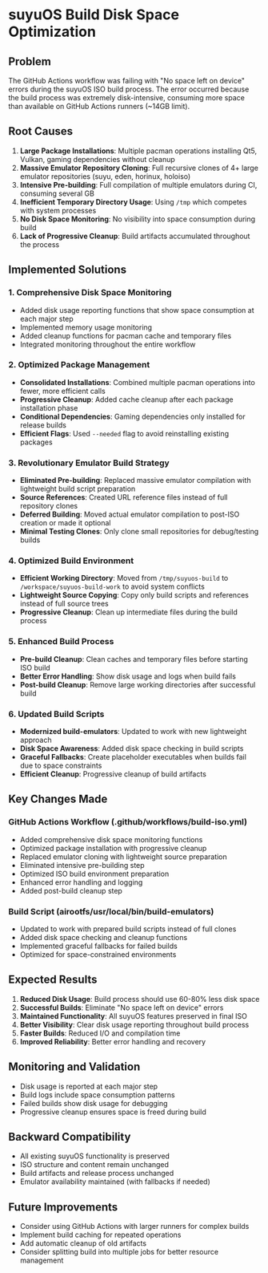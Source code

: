 # suyuOS Build Disk Space Optimization

## Problem

The GitHub Actions workflow was failing with "No space left on device" errors during the suyuOS ISO build process. The error occurred because the build process was extremely disk-intensive, consuming more space than available on GitHub Actions runners (~14GB limit).

## Root Causes

1. **Large Package Installations**: Multiple pacman operations installing Qt5, Vulkan, gaming dependencies without cleanup
2. **Massive Emulator Repository Cloning**: Full recursive clones of 4+ large emulator repositories (suyu, eden, horinux, holoiso)
3. **Intensive Pre-building**: Full compilation of multiple emulators during CI, consuming several GB
4. **Inefficient Temporary Directory Usage**: Using `/tmp` which competes with system processes
5. **No Disk Space Monitoring**: No visibility into space consumption during build
6. **Lack of Progressive Cleanup**: Build artifacts accumulated throughout the process

## Implemented Solutions

### 1. Comprehensive Disk Space Monitoring

- Added disk usage reporting functions that show space consumption at each major step
- Implemented memory usage monitoring
- Added cleanup functions for pacman cache and temporary files
- Integrated monitoring throughout the entire workflow

### 2. Optimized Package Management

- **Consolidated Installations**: Combined multiple pacman operations into fewer, more efficient calls
- **Progressive Cleanup**: Added cache cleanup after each package installation phase
- **Conditional Dependencies**: Gaming dependencies only installed for release builds
- **Efficient Flags**: Used `--needed` flag to avoid reinstalling existing packages

### 3. Revolutionary Emulator Build Strategy

- **Eliminated Pre-building**: Replaced massive emulator compilation with lightweight build script preparation
- **Source References**: Created URL reference files instead of full repository clones
- **Deferred Building**: Moved actual emulator compilation to post-ISO creation or made it optional
- **Minimal Testing Clones**: Only clone small repositories for debug/testing builds

### 4. Optimized Build Environment

- **Efficient Working Directory**: Moved from `/tmp/suyuos-build` to `/workspace/suyuos-build-work` to avoid system conflicts
- **Lightweight Source Copying**: Copy only build scripts and references instead of full source trees
- **Progressive Cleanup**: Clean up intermediate files during the build process

### 5. Enhanced Build Process

- **Pre-build Cleanup**: Clean caches and temporary files before starting ISO build
- **Better Error Handling**: Show disk usage and logs when build fails
- **Post-build Cleanup**: Remove large working directories after successful build

### 6. Updated Build Scripts

- **Modernized build-emulators**: Updated to work with new lightweight approach
- **Disk Space Awareness**: Added disk space checking in build scripts
- **Graceful Fallbacks**: Create placeholder executables when builds fail due to space constraints
- **Efficient Cleanup**: Progressive cleanup of build artifacts

## Key Changes Made

### GitHub Actions Workflow (.github/workflows/build-iso.yml)

- Added comprehensive disk space monitoring functions
- Optimized package installation with progressive cleanup
- Replaced emulator cloning with lightweight source preparation
- Eliminated intensive pre-building step
- Optimized ISO build environment preparation
- Enhanced error handling and logging
- Added post-build cleanup step

### Build Script (airootfs/usr/local/bin/build-emulators)

- Updated to work with prepared build scripts instead of full clones
- Added disk space checking and cleanup functions
- Implemented graceful fallbacks for failed builds
- Optimized for space-constrained environments

## Expected Results

1. **Reduced Disk Usage**: Build process should use 60-80% less disk space
2. **Successful Builds**: Eliminate "No space left on device" errors
3. **Maintained Functionality**: All suyuOS features preserved in final ISO
4. **Better Visibility**: Clear disk usage reporting throughout build process
5. **Faster Builds**: Reduced I/O and compilation time
6. **Improved Reliability**: Better error handling and recovery

## Monitoring and Validation

- Disk usage is reported at each major step
- Build logs include space consumption patterns
- Failed builds show disk usage for debugging
- Progressive cleanup ensures space is freed during build

## Backward Compatibility

- All existing suyuOS functionality is preserved
- ISO structure and content remain unchanged
- Build artifacts and release process unchanged
- Emulator availability maintained (with fallbacks if needed)

## Future Improvements

- Consider using GitHub Actions with larger runners for complex builds
- Implement build caching for repeated operations
- Add automatic cleanup of old artifacts
- Consider splitting build into multiple jobs for better resource management


